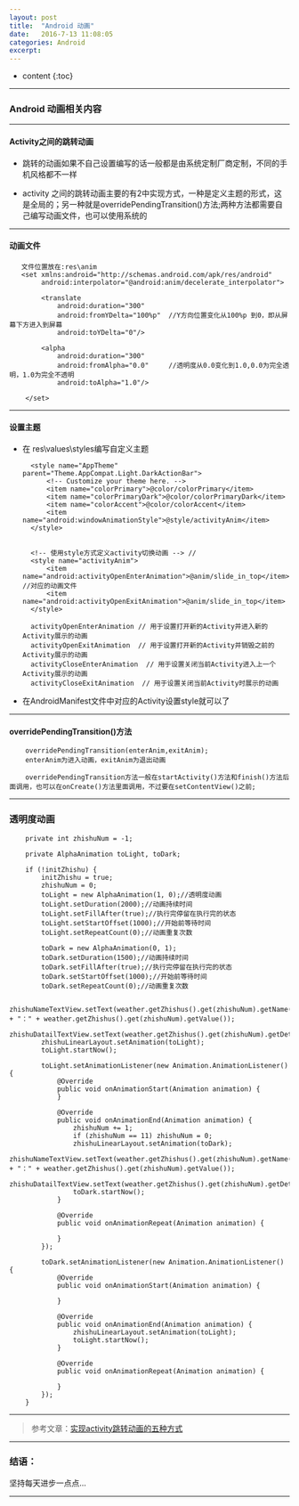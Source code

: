 ```yaml
---
layout: post
title:  "Android 动画"
date:   2016-7-13 11:08:05
categories: Android
excerpt: 
---
```


* content
{:toc}

---

### Android 动画相关内容

---

#### Activity之间的跳转动画

* 跳转的动画如果不自己设置编写的话一般都是由系统定制厂商定制，不同的手机风格都不一样

* activity 之间的跳转动画主要的有2中实现方式，一种是定义主题的形式，这是全局的；另一种就是overridePendingTransition()方法;两种方法都需要自己编写动画文件，也可以使用系统的

---

#### 动画文件
       
       文件位置放在:res\anim
       <set xmlns:android="http://schemas.android.com/apk/res/android"
            android:interpolator="@android:anim/decelerate_interpolator">

            <translate
                android:duration="300"
                android:fromYDelta="100%p"  //Y方向位置变化从100%p 到0，即从屏幕下方进入到屏幕
                android:toYDelta="0"/>

            <alpha
                android:duration="300"
                android:fromAlpha="0.0"     //透明度从0.0变化到1.0,0.0为完全透明，1.0为完全不透明
                android:toAlpha="1.0"/>

        </set>

---

#### 设置主题

* 在 res\values\styles编写自定义主题
        
        <style name="AppTheme" parent="Theme.AppCompat.Light.DarkActionBar">
            <!-- Customize your theme here. -->
            <item name="colorPrimary">@color/colorPrimary</item>
            <item name="colorPrimaryDark">@color/colorPrimaryDark</item>
            <item name="colorAccent">@color/colorAccent</item>
            <item name="android:windowAnimationStyle">@style/activityAnim</item>
        </style>


        <!-- 使用style方式定义activity切换动画 --> //
        <style name="activityAnim">
            <item name="android:activityOpenEnterAnimation">@anim/slide_in_top</item>   //对应的动画文件
            <item name="android:activityOpenExitAnimation">@anim/slide_in_top</item>
        </style>
        
        activityOpenEnterAnimation // 用于设置打开新的Activity并进入新的Activity展示的动画
        activityOpenExitAnimation  // 用于设置打开新的Activity并销毁之前的Activity展示的动画
        activityCloseEnterAnimation  // 用于设置关闭当前Activity进入上一个Activity展示的动画
        activityCloseExitAnimation  // 用于设置关闭当前Activity时展示的动画
        
* 在AndroidManifest文件中对应的Activity设置style就可以了

---

#### overridePendingTransition()方法

        overridePendingTransition(enterAnim,exitAnim);
        enterAnim为进入动画，exitAnim为退出动画
        
        overridePendingTransition方法一般在startActivity()方法和finish()方法后面调用，也可以在onCreate()方法里面调用，不过要在setContentView()之前;

---

### 透明度动画

        private int zhishuNum = -1;

        private AlphaAnimation toLight, toDark;

        if (!initZhishu) {
            initZhishu = true;
            zhishuNum = 0;
            toLight = new AlphaAnimation(1, 0);//透明度动画
            toLight.setDuration(2000);//动画持续时间
            toLight.setFillAfter(true);//执行完停留在执行完的状态
            toLight.setStartOffset(1000);//开始前等待时间
            toLight.setRepeatCount(0);//动画重复次数

            toDark = new AlphaAnimation(0, 1);
            toDark.setDuration(1500);//动画持续时间
            toDark.setFillAfter(true);//执行完停留在执行完的状态
            toDark.setStartOffset(1000);//开始前等待时间
            toDark.setRepeatCount(0);//动画重复次数

            zhishuNameTextView.setText(weather.getZhishus().get(zhishuNum).getName() + "：" + weather.getZhishus().get(zhishuNum).getValue());
            zhishuDatailTextView.setText(weather.getZhishus().get(zhishuNum).getDetail());
            zhishuLinearLayout.setAnimation(toLight);
            toLight.startNow();

            toLight.setAnimationListener(new Animation.AnimationListener() {
                @Override
                public void onAnimationStart(Animation animation) {
                }

                @Override
                public void onAnimationEnd(Animation animation) {
                    zhishuNum += 1;
                    if (zhishuNum == 11) zhishuNum = 0;
                    zhishuLinearLayout.setAnimation(toDark);
                    zhishuNameTextView.setText(weather.getZhishus().get(zhishuNum).getName() + "：" + weather.getZhishus().get(zhishuNum).getValue());
                    zhishuDatailTextView.setText(weather.getZhishus().get(zhishuNum).getDetail());
                    toDark.startNow();
                }

                @Override
                public void onAnimationRepeat(Animation animation) {

                }
            });

            toDark.setAnimationListener(new Animation.AnimationListener() {
                @Override
                public void onAnimationStart(Animation animation) {

                }

                @Override
                public void onAnimationEnd(Animation animation) {
                    zhishuLinearLayout.setAnimation(toLight);
                    toLight.startNow();
                }

                @Override
                public void onAnimationRepeat(Animation animation) {

                }
            });
        }

---

> 参考文章：[实现activity跳转动画的五种方式](http://blog.csdn.net/qq_23547831/article/details/51821159)


---

### 结语：

坚持每天进步一点点...

---